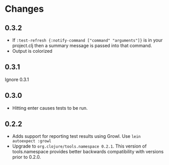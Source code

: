 # Changes

## 0.3.2

- If `:test-refresh {:notify-command ["command" "arguments"]}` is in
  your project.clj then a summary message is passed into that command.
- Output is colorized

## 0.3.1

Ignore 0.3.1

## 0.3.0

- Hitting enter causes tests to be run.

## 0.2.2

- Adds support for reporting test results using Growl. Use `lein
autoexpect :growl`
- Upgrade to `org.clojure/tools.namespace 0.2.1`. This version of
  tools.namespace provides better backwards compatibility with
  versions prior to 0.2.0.
